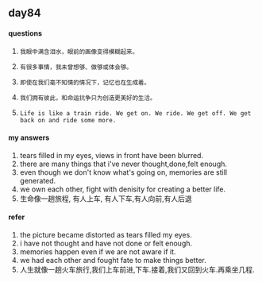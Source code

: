 ## day84

#### questions

1.     我眼中满含泪水，眼前的画像变得模糊起来。

2.     有很多事情，我未曾想够、做够或体会够。

3.     即使在我们毫不知情的情况下，记忆也在生成着。

4.     我们拥有彼此，和命运抗争只为创造更美好的生活。

5.     Life is like a train ride. We get on. We ride. We get off. We get back on and ride some more.

#### my answers

1. tears filled in my eyes, views in front have been blurred.
2. there are many things that i've never thought,done,felt enough.
3. even though we don't know what's going on, memories are still generated.
4. we own each other, fight with denisity for creating a better life.
5. 生命像一趟旅程, 有人上车, 有人下车,有人向前,有人后退

#### refer

1. the picture became distorted as tears filled my eyes.
2. i have not thought and have not done or felt enough.
3. memories happen even if we are not aware if it.
4. we had each other and fought fate to make things better.
5. 人生就像一趟火车旅行,我们上车前进,下车.接着,我们又回到火车.再乘坐几程.
